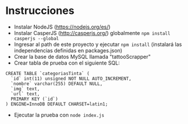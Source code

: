 # Instrucciones

- Instalar NodeJS (https://nodejs.org/es/)
- Instalar CasperJS (http://casperjs.org/) globalmente `npm install casperjs --global`
- Ingresar al path de este proyecto y ejecutar `npm install` (instalará las independencias definidas en packages.json)
- Crear la base de datos MySQL llamada "tattooScrapper"
- Crear tabla de prueba con el siguiente SQL:

````
CREATE TABLE `categoriasTinta` (
  `id` int(11) unsigned NOT NULL AUTO_INCREMENT,
  `nombre` varchar(255) DEFAULT NULL,
  `img` text,
  `url` text,
  PRIMARY KEY (`id`)
) ENGINE=InnoDB DEFAULT CHARSET=latin1;
````

- Ejecutar la prueba con ````node index.js````

